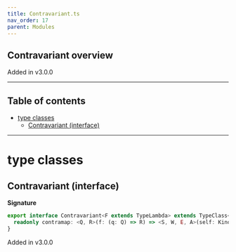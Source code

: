 ```yaml
---
title: Contravariant.ts
nav_order: 17
parent: Modules
---
```


## Contravariant overview

Added in v3.0.0

---

<h2 class="text-delta">Table of contents</h2>

- [type classes](#type-classes)
  - [Contravariant (interface)](#contravariant-interface)

---

# type classes

## Contravariant (interface)

**Signature**

```ts
export interface Contravariant<F extends TypeLambda> extends TypeClass<F> {
  readonly contramap: <Q, R>(f: (q: Q) => R) => <S, W, E, A>(self: Kind<F, S, R, W, E, A>) => Kind<F, S, Q, W, E, A>
}
```

Added in v3.0.0
